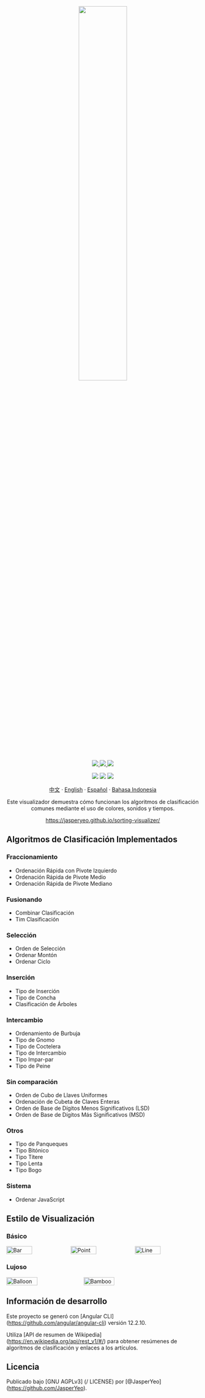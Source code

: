 <p align="center">
  <a href="https://jasperyeo.github.io/sorting-visualizer/" target="_blank" title="Sorting Visualizer">
    <img src="https://jasperyeo.github.io/sorting-visualizer/assets/images/large-image-preview.png" width="50%"/>
  </a>
</p>
<p align="center">
  <a href="https://github.com/JasperYeo/sorting-visualizer" target="_blank" title="Jasper Yeo - sorting-visualizer">
    <img src="https://img.shields.io/static/v1?label=JasperYeo&message=sorting-visualizer&color=blue&logo=github"/>
  </a>
  <a href="https://pages.github.com/" target="_blank" title="Hosted with GH Pages">
    <img src="https://img.shields.io/badge/Hosted_with-GitHub_Pages-green?logo=github&logoColor=white"/>
  </a>
  <a href="#license" target="_blank" title="License - GNU_AGPLv3">
    <img src="https://img.shields.io/badge/License-GNU_AGPLv3-yellow"/>
  </a>
</p>
<p align="center">
  <a target="_blank" title="GitHub deployments">
    <img src="https://img.shields.io/github/deployments/jasperyeo/sorting-visualizer/github-pages"/>
  </a>
  <a target="_blank" title="GitHub last commit">
    <img src="https://img.shields.io/github/last-commit/jasperyeo/sorting-visualizer"/>
  </a>
  <a target="_blank" title="W3C Validation">
    <img src="https://img.shields.io/w3c-validation/html?targetUrl=https%3A%2F%2Fjasperyeo.github.io%2Fsorting-visualizer%2F"/>
  </a>
</p>
<p align="center">
  <a href="https://github.com/jasperyeo/sorting-visualizer/blob/main/README_ZH.md" target="_blank" title="中文">中文</a>
   · 
  <a href="https://github.com/jasperyeo/sorting-visualizer/blob/main/README.md" target="_blank" title="English">English</a>
   · 
  <a href="https://github.com/jasperyeo/sorting-visualizer/blob/main/README_ES.md" target="_blank" title="Español">Español</a>
   · 
  <a href="https://github.com/jasperyeo/sorting-visualizer/blob/main/README_ID.md" target="_blank" title="Bahasa Indonesia">Bahasa Indonesia</a>
</p>
<p align="center">
  Este visualizador demuestra cómo funcionan los algoritmos de clasificación comunes mediante el uso de colores, sonidos y tiempos.
</p>
<p align="center">
  <a href="https://jasperyeo.github.io/sorting-visualizer/" target="_blank" title="https://jasperyeo.github.io/sorting-visualizer/">
    https://jasperyeo.github.io/sorting-visualizer/
  </a>
</p>

## Algoritmos de Clasificación Implementados

### Fraccionamiento
- Ordenación Rápida con Pivote Izquierdo
- Ordenación Rápida de Pivote Medio
- Ordenación Rápida de Pivote Mediano

### Fusionando
- Combinar Clasificación
- Tim Clasificación

### Selección
- Orden de Selección
- Ordenar Montón
- Ordenar Ciclo

### Inserción
- Tipo de Inserción
- Tipo de Concha
- Clasificación de Árboles

### Intercambio
- Ordenamiento de Burbuja
- Tipo de Gnomo
- Tipo de Coctelera
- Tipo de Intercambio
- Tipo Impar-par
- Tipo de Peine

### Sin comparación
- Orden de Cubo de Llaves Uniformes
- Ordenación de Cubeta de Claves Enteras
- Orden de Base de Dígitos Menos Significativos (LSD)
- Orden de Base de Dígitos Más Significativos (MSD)

### Otros
- Tipo de Panqueques
- Tipo Bitónico
- Tipo Títere
- Tipo Lenta
- Tipo Bogo

### Sistema
- Ordenar JavaScript

## Estilo de Visualización

### Básico
<div style="display: flex;">
  <img src="https://jasperyeo.github.io/sorting-visualizer/assets/images/sortstyle-bar.PNG" width="40%" alt="Bar" title="Bar"/>
  <img src="https://jasperyeo.github.io/sorting-visualizer/assets/images/sortstyle-point.PNG" width="40%" alt="Point" title="Point"/>
  <img src="https://jasperyeo.github.io/sorting-visualizer/assets/images/sortstyle-line.PNG" width="40%" alt="Line" title="Line"/>
</div>

### Lujoso
<div style="display: flex;">
   <img src="https://jasperyeo.github.io/sorting-visualizer/assets/images/sortstyle-balloon.PNG" width="40%" alt="Balloon" title="Balloon"/>
   <img src="https://jasperyeo.github.io/sorting-visualizer/assets/images/sortstyle-bamboo.PNG" width="40%" alt="Bamboo" title="Bamboo"/>
</div>

## Información de desarrollo

Este proyecto se generó con [Angular CLI] (https://github.com/angular/angular-cli) versión 12.2.10.

Utiliza [API de resumen de Wikipedia] (https://en.wikipedia.org/api/rest_v1/#/) para obtener resúmenes de algoritmos de clasificación y enlaces a los artículos.

## Licencia

Publicado bajo [GNU AGPLv3] (/ LICENSE) por [@JasperYeo] (https://github.com/JasperYeo).
